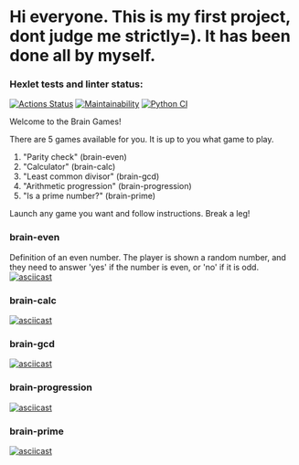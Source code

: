 # Hi everyone. This is my first project, dont judge me strictly=). It has been done all by myself.

### Hexlet tests and linter status:
[![Actions Status](https://github.com/zenvener/python-project-lvl1/workflows/hexlet-check/badge.svg)](https://github.com/zenvener/python-project-lvl1/actions)
[![Maintainability](https://api.codeclimate.com/v1/badges/a99a88d28ad37a79dbf6/maintainability)](https://codeclimate.com/github/zenvener/python-project-lvl1)
[![Python CI](https://github.com/zenvener/python-project-lvl1/workflows/Python%20CI/badge.svg)](https://github.com/zenvener/python-project-lvl1/actions)

Welcome to the Brain Games!

There are 5 games available for you. It is up to you what game to play.
1. "Parity check" (brain-even)
2. "Calculator" (brain-calc)
3. "Least common divisor" (brain-gcd)
4. "Arithmetic progression" (brain-progression)
5. "Is a prime number?" (brain-prime)

Launch any game you want and follow instructions. Break a leg!

### brain-even
Definition of an even number. The player is shown a random number, and they need to answer 'yes' if the number is even, or 'no' if it is odd.
[![asciicast](https://asciinema.org/a/LKdT54Ak6NoBmofjt5fdyfBKy.svg)](https://asciinema.org/a/LKdT54Ak6NoBmofjt5fdyfBKy)

### brain-calc
[![asciicast](https://asciinema.org/a/qpXoFC6LPZ6CGioAtVXRNOISw.svg)](https://asciinema.org/a/qpXoFC6LPZ6CGioAtVXRNOISw)

### brain-gcd
[![asciicast](https://asciinema.org/a/KpHaCEf0J2SBWR8cYJoCP92f9.svg)](https://asciinema.org/a/KpHaCEf0J2SBWR8cYJoCP92f9)

### brain-progression
[![asciicast](https://asciinema.org/a/VowST5DW8PI77NRy96mmJgjrd.svg)](https://asciinema.org/a/VowST5DW8PI77NRy96mmJgjrd)

### brain-prime
[![asciicast](https://asciinema.org/a/WLnznf1EljdD0GxGkt7kjpzV2.svg)](https://asciinema.org/a/WLnznf1EljdD0GxGkt7kjpzV2)


